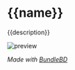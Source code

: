 # {{name}}

{{description}}

![preview](https://raw.githubusercontent.com/Neodymium7/BetterDiscordStuff/main/VoiceActivity/assets/preview.png)

_Made with [BundleBD](https://github.com/Neodymium7/BundleBD)_
